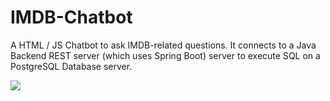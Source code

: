 # IMDB-Chatbot
A HTML / JS Chatbot to ask IMDB-related questions. It connects to a Java Backend REST server (which uses Spring Boot) server to execute SQL on a PostgreSQL Database server.

![](https://i.imgur.com/u4p1gEE.png)
